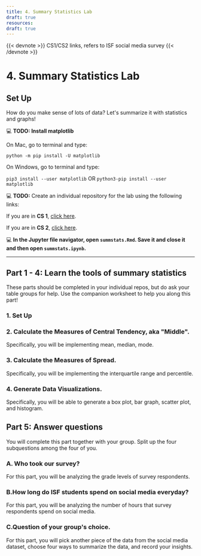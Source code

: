 ```yaml
---
title: 4. Summary Statistics Lab
draft: true
resources:
draft: true
---
```

{{< devnote >}}
CS1/CS2 links, refers to ISF social media survey
{{< /devnote >}}

# 4. Summary Statistics Lab

## Set Up

How do you make sense of lots of data? Let's summarize it with statistics and graphs!  

💻 **TODO: Install matplotlib**

On Mac, go to terminal and type:

`python -m pip install -U matplotlib`

On Windows, go to terminal and type:

`pip3 install --user matplotlib` OR `python3-pip install --user matplotlib`

💻 **TODO:** Create an individual repository for the lab using the following links:

If you are in **CS 1**, [click here](https://classroom.github.com/a/-jNZjIjf).

If you are in **CS 2**, [click here](https://classroom.github.com/a/igjU-Mpm).

💻 **In the Jupyter file navigator, open `summstats.Rmd`. Save it and close it and then open `summstats.ipynb`.**

------------------------------------

## Part 1 - 4: Learn the tools of summary statistics
These parts should be completed in your individual repos, but do ask your table groups for help. Use the companion worksheet to help you along this part!

### 1. Set Up
### 2. Calculate the Measures of Central Tendency, aka "Middle".  
   Specifically, you will be implementing mean, median, mode.  
### 3. Calculate the Measures of Spread.  
   Specifically, you will be implementing the interquartile range and percentile.
### 4. Generate Data Visualizations.
   Specifically, you will be able to generate a box plot, bar graph, scatter plot, and histogram.

## Part 5: Answer questions

You will complete this part together with your group. Split up the four subquestions among the four of you.

### A. Who took our survey?
For this part, you will be analyzing the grade levels of survey respondents.

### B.How long do ISF students spend on social media everyday?
For this part, you will be analyzing the number of hours that survey respondents spend on social media.

### C.Question of your group's choice.
For this part, you will pick another piece of the data from the social media dataset, choose four ways to summarize the data, and record your insights.
